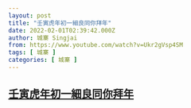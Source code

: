 ```yaml
---
layout: post
title: "壬寅虎年初一細良同你拜年"
date: 2022-02-01T02:39:42.000Z
author: 城寨 Singjai
from: https://www.youtube.com/watch?v=Ukr2gVsp4SM
tags: [ 城寨 ]
categories: [ 城寨 ]
---
```

<!--1643683182000-->
[壬寅虎年初一細良同你拜年](https://www.youtube.com/watch?v=Ukr2gVsp4SM)
------

<div>

</div>
